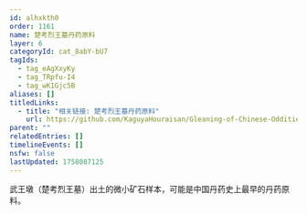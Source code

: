 ```yaml
---
id: alhxkth0
order: 1161
name: 楚考烈王墓丹药原料
layer: 6
categoryId: cat_8abY-bU7
tagIds:
  - tag_eAgXxyKy
  - tag_TRpfu-I4
  - tag_wK1Gjc5B
aliases: []
titledLinks:
  - title: "相关链接: 楚考烈王墓丹药原料"
    url: https://github.com/KaguyaHouraisan/Gleaning-of-Chinese-Oddities-Iceberg/blob/main/%E4%B8%AD%E6%96%87%E4%BA%92%E8%81%94%E7%BD%91%E5%85%94%E5%AD%90%E6%B4%9E%E5%86%B0%E5%B1%B1%E5%9B%BE%E6%8B%BE%E9%81%97%C2%B7%E4%BA%8C%C2%B7%E6%A5%9A%E8%80%83%E7%83%88%E7%8E%8B%E5%A2%93%E4%B8%B9%E8%8D%AF%E5%8E%9F%E6%96%99.md
parent: ""
relatedEntries: []
timelineEvents: []
nsfw: false
lastUpdated: 1758087125
---
```


武王墩（楚考烈王墓）出土的微小矿石样本，可能是中国丹药史上最早的丹药原料。
